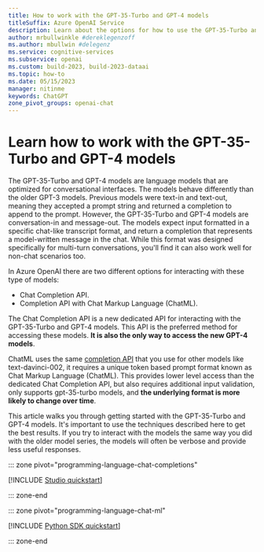 ```yaml
---
title: How to work with the GPT-35-Turbo and GPT-4 models 
titleSuffix: Azure OpenAI Service
description: Learn about the options for how to use the GPT-35-Turbo and GPT-4 models 
author: mrbullwinkle #dereklegenzoff
ms.author: mbullwin #delegenz
ms.service: cognitive-services
ms.subservice: openai
ms.custom: build-2023, build-2023-dataai
ms.topic: how-to
ms.date: 05/15/2023
manager: nitinme
keywords: ChatGPT
zone_pivot_groups: openai-chat
---
```


# Learn how to work with the GPT-35-Turbo and GPT-4 models

The GPT-35-Turbo and GPT-4 models are language models that are optimized for conversational interfaces. The models behave differently than the older GPT-3 models. Previous models were text-in and text-out, meaning they accepted a prompt string and returned a completion to append to the prompt. However, the GPT-35-Turbo and GPT-4 models are conversation-in and message-out. The models expect input formatted in a specific chat-like transcript format, and return a completion that represents a model-written message in the chat. While this format was designed specifically for multi-turn conversations, you'll find it can also work well for non-chat scenarios too.

In Azure OpenAI there are two different options for interacting with these type of models:

- Chat Completion API.
- Completion API with Chat Markup Language (ChatML).

The Chat Completion API is a new dedicated API for interacting with the GPT-35-Turbo and GPT-4 models. This API is the preferred method for accessing these models. **It is also the only way to access the new GPT-4 models**.

ChatML uses the same [completion API](../reference.md#completions) that you use for other models like text-davinci-002, it requires a unique token based prompt format known as Chat Markup Language (ChatML). This provides lower level access than the dedicated Chat Completion API, but also requires additional input validation, only supports gpt-35-turbo models, and **the underlying format is more likely to change over time**.

This article walks you through getting started with the GPT-35-Turbo and GPT-4 models. It's important to use the techniques described here to get the best results. If you try to interact with the models the same way you did with the older model series, the models will often be verbose and provide less useful responses.

::: zone pivot="programming-language-chat-completions"

[!INCLUDE [Studio quickstart](../includes/chat-completion.md)]

::: zone-end

::: zone pivot="programming-language-chat-ml"

[!INCLUDE [Python SDK quickstart](../includes/chat-markup-language.md)]

::: zone-end
